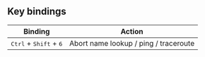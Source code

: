 ## Key bindings

| Binding                                           | Action                                |
| ------------------------------------------------- | ------------------------------------- |
| <kbd>Ctrl</kbd> + <kbd>Shift</kbd> + <kbd>6</kbd> | Abort name lookup / ping / traceroute |
